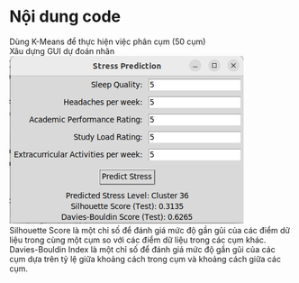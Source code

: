 # Nội dung code
<div>Dùng K-Means để thực hiện việc phân cụm (50 cụm)</div>
<div>Xâu dựng GUI dự đoán nhãn</div>
<img src="img/app.png"/>
<div>Silhouette Score là một chỉ số để đánh giá mức độ gần gũi của các điểm dữ liệu trong cùng một cụm so với các điểm dữ liệu trong các cụm khác.</div>
<div>Davies-Bouldin Index là một chỉ số để đánh giá mức độ gần gũi của các cụm dựa trên tỷ lệ giữa khoảng cách trong cụm và khoảng cách giữa các cụm. </div>
